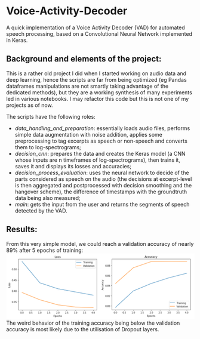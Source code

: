 # Voice-Activity-Decoder
A quick implementation of a Voice Activity Decoder (VAD) for automated speech processing, based on a Convolutional Neural Network implemented in Keras.

## Background and elements of the project:

This is a rather old project I did when I started working on audio data and deep learning, hence the scripts are far from being optimized (eg Pandas dataframes manipulations are not smartly taking advantage of the dedicated methods), but they are a working synthesis of many experiments led in various notebooks. I may refactor this code but this is not one of my projects as of now.

The scripts have the following roles:
- *data_handling_and_preparation*: essentially loads audio files, performs simple data augmentation with noise addition, applies some preprocessing to tag excerpts as speech or non-speech and converts them to log-spectrograms;
- *decision_cnn*: prepares the data and creates the Keras model (a CNN whose inputs are n timeframes of log-spectrograms), then trains it, saves it and displays its losses and accuracies;
- *decision_process_evaluation*: uses the neural network to decide of the parts considered as speech on the audio (the decisions at excerpt-level is then aggregated and postprocessed with decision smoothing and the hangover scheme), the difference of timestamps with the groundtruth data being also measured;
- *main*: gets the input from the user and returns the segments of speech detected by the VAD.

## Results:

From this very simple model, we could reach a validation accuracy of nearly 89% after 5 epochs of training:
![Accuracy](Results%20CNN.png)
The weird behavior of the training accuracy being below the validation accuracy is most likely due to the utilisation of Dropout layers.
